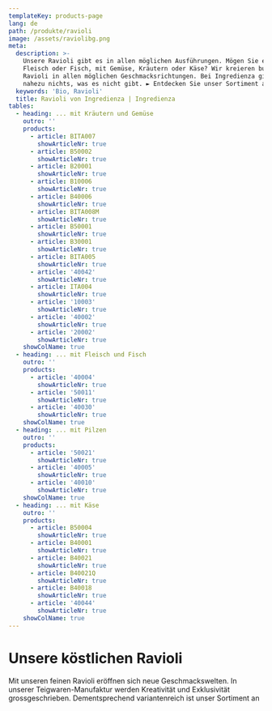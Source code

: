 ```yaml
---
templateKey: products-page
lang: de
path: /produkte/ravioli
image: /assets/raviolibg.png
meta:
  description: >-
    Unsere Ravioli gibt es in allen möglichen Ausführungen. Mögen Sie es mit
    Fleisch oder Fisch, mit Gemüse, Kräutern oder Käse? Wir kreieren bunte
    Ravioli in allen möglichen Geschmacksrichtungen. Bei Ingredienza gibt es
    nahezu nichts, was es nicht gibt. ► Entdecken Sie unser Sortiment an Ravioli
  keywords: 'Bio, Ravioli'
  title: Ravioli von Ingredienza | Ingredienza
tables:
  - heading: ... mit Kräutern und Gemüse
    outro: ''
    products:
      - article: BITA007
        showArticleNr: true
      - article: B50002
        showArticleNr: true
      - article: B20001
        showArticleNr: true
      - article: B10006
        showArticleNr: true
      - article: B40006
        showArticleNr: true
      - article: BITA008M
        showArticleNr: true
      - article: B50001
        showArticleNr: true
      - article: B30001
        showArticleNr: true
      - article: BITA005
        showArticleNr: true
      - article: '40042'
        showArticleNr: true
      - article: ITA004
        showArticleNr: true
      - article: '10003'
        showArticleNr: true
      - article: '40002'
        showArticleNr: true
      - article: '20002'
        showArticleNr: true
    showColName: true
  - heading: ... mit Fleisch und Fisch
    outro: ''
    products:
      - article: '40004'
        showArticleNr: true
      - article: '50011'
        showArticleNr: true
      - article: '40030'
        showArticleNr: true
    showColName: true
  - heading: ... mit Pilzen
    outro: ''
    products:
      - article: '50021'
        showArticleNr: true
      - article: '40005'
        showArticleNr: true
      - article: '40010'
        showArticleNr: true
    showColName: true
  - heading: ... mit Käse
    outro: ''
    products:
      - article: B50004
        showArticleNr: true
      - article: B40001
        showArticleNr: true
      - article: B40021
        showArticleNr: true
      - article: B40021Q
        showArticleNr: true
      - article: B40018
        showArticleNr: true
      - article: '40044'
        showArticleNr: true
    showColName: true
---
```

# Unsere köstlichen Ravioli

Mit unseren feinen Ravioli eröffnen sich neue Geschmackswelten. In unserer
Teigwaren-Manufaktur werden Kreativität und Exklusivität grossgeschrieben.
Dementsprechend variantenreich ist unser Sortiment an
